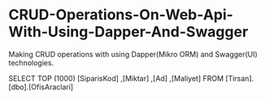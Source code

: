 # CRUD-Operations-On-Web-Api-With-Using-Dapper-And-Swagger
Making CRUD operations with using Dapper(Mikro ORM) and Swagger(UI) technologies.


SELECT TOP (1000) [SiparisKod]
      ,[Miktar]
      ,[Ad]
      ,[Maliyet]
  FROM [Tirsan].[dbo].[OfisAraclari]
